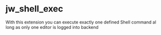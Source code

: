 # jw_shell_exec
With this extension you can execute exactly one defined Shell command al long as only one editor is logged into backend
